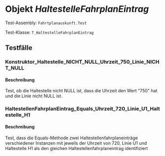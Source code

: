 # Objekt *HaltestelleFahrplanEintrag*

Test-Assembly: `Fahrtplanauskunft.Test`

Test-Klasse: `T_HaltestelleFahrplanEintrag`

## Testfälle

### Konstruktor_Haltestelle_NICHT_NULL_Uhrzeit_750_Linie_NICHT_NULL

#### Beschreibung

Test, ob die Haltestelle nicht NULL ist, dass die Uhrzeit den Wert "750" hat und die Linie nicht NULL ist.

### HaltestellenFahrplanEintrag_Equals_Uhrzeit_720_Linie_U1_Haltestelle_H1

#### Beschreibung

Test, dass die Equals-Methode zwei Haltestellenfahrplaneinträge verschiedener Instanzen mit jeweils der Uhrzeit von 720, Linie U1 und Haltestelle H1 als den gleichen Haltestellenfahrplaneintrag identifiziert